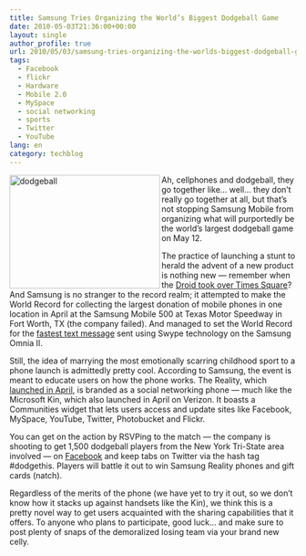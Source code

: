 ```yaml
---
title: Samsung Tries Organizing the World’s Biggest Dodgeball Game
date: 2010-05-03T21:36:00+00:00
layout: single
author_profile: true
url: 2010/05/03/samsung-tries-organizing-the-worlds-biggest-dodgeball-game/
tags:
  - Facebook
  - flickr
  - Hardware
  - Mobile 2.0
  - MySpace
  - social networking
  - sports
  - Twitter
  - YouTube
lang: en
category: techblog
---
```

[<img title="dodgeball" border="0" alt="dodgeball" align="left" src="http://lh6.ggpht.com/_vaUVXcmC3OI/S986681rPJI/AAAAAAAACD8/kw4-T1sTFnc/dodgeball_thumb%5B1%5D.jpg?imgmax=800" width="264" height="199" />](http://lh5.ggpht.com/_vaUVXcmC3OI/S9865G4R46I/AAAAAAAACD4/tHj8wq760mI/s1600-h/dodgeball%5B3%5D.jpg) Ah, cellphones and dodgeball, they go together like… well… they don’t really go together at all, but that’s not stopping Samsung Mobile from organizing what will purportedly be the world’s largest dodgeball game on May 12. 

The practice of launching a stunt to herald the advent of a new product is nothing new — remember when the [Droid took over Times Square](http://www.businessinsider.com/verizon-taking-over-times-square-for-droid-launch-2009-11)? And Samsung is no stranger to the record realm; it attempted to make the World Record for collecting the largest donation of mobile phones in one location in April at the Samsung Mobile 500 at Texas Motor Speedway in Fort Worth, TX (the company failed). And managed to set the World Record for the [fastest text message](http://www.youtube.com/watch?v=33Mt2z-GoJk) sent using Swype technology on the Samsung Omnia II. 

Still, the idea of marrying the most emotionally scarring childhood sport to a phone launch is admittedly pretty cool. According to Samsung, the event is meant to educate users on how the phone works. The Reality, which [launched in April](http://mobile.engadget.com/2010/04/19/samsung-reality-really-real-for-verizon-comes-thursday-for-80/), is branded as a social networking phone — much like the Microsoft Kin, which also launched in April on Verizon. It boasts a Communities widget that lets users access and update sites like Facebook, MySpace, YouTube, Twitter, Photobucket and Flickr. 

You can get on the action by RSVPing to the match — the company is shooting to get 1,500 dodgeball players from the New York Tri-State area involved — on [Facebook](http://www.facebook.com/samsungreality?v=app_10531514314) and keep tabs on Twitter via the hash tag #dodgethis. Players will battle it out to win Samsung Reality phones and gift cards (natch). 

Regardless of the merits of the phone (we have yet to try it out, so we don’t know how it stacks up against handsets like the Kin), we think this is a pretty novel way to get users acquainted with the sharing capabilities that it offers. To anyone who plans to participate, good luck… and make sure to post plenty of snaps of the demoralized losing team via your brand new celly.